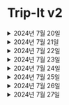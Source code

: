 # Trip-It v2

<details>
<summary>2024년 7월 20일</summary>

### create-react-app 설치

#### 현재 폴더에 create-react-app 설치

#### create-react-app에 typescript 적용하기

#### 필요없는 페이지들 정리하기

#### 파비콘 및 타이틀 적용하기

### 리액트 라우터 돔 적용하기

#### 리액트 라우터 돔 설치

#### 리액트 라우터 돔을 이용해서 라우터 만들기

- RootLayout과 PlanLayout
- RootLayout : 최대 너비 1200px 헤더가 있음
- PlanLayout : 전체 너비 헤더 없음

### RootLayout 레이아웃 만들기

- 상단에 헤더 추가
- 하단에 자식 요소들이 들어감

#### 준현님이 만든 Header 적용

##### troubleshooting react-cookie module or type error

![image](https://github.com/user-attachments/assets/f4e0801e-cc13-491f-8691-27425f1cbbea)
해결

```json
    "compilerOptions": {
    "target": "ES6", // 추가 es5 => es6
    "types": ["node"], // react-cookie 타입 에러 해결
    "lib": ["dom", "dom.iterable", "esnext"],
    }
```

추가 문제
추가한 코드를 주석처리해도 문제가 다시 나타나지 않음

#### 준현님이 만든 로그인, 회원가입 및 채팅 추가

</details>
<details>
<summary>2024년 7월 21일</summary>

### 백엔드와 연결해서 로그인 회원가입 access 토큰, refresh 토큰 구현

</details>
<details>
<summary>2024년 7월 22일</summary>

### 마이페이지 기본 레이아웃 구현

#### 마이페이지를 라우터에 추가

#### 마이페이지 헤더 적용

#### 마이페이지의 active 페이지 표시하기

### 마이페이지 프로필 페이지 구현

#### 백엔드에서 로그인한 유저의 정보 가져오기

#### 프로필 스타일링

#### 프로필 비밀번호 변경

#### firebase에 사진 업로드 및 링크 가져오기

#### 프로필 변경하기

</details>

<details>
<summary>2024년 7월 23일</summary>

### 프로필 페이지 리팩토링

#### textarea 값 넣기

#### onChange 리렌더링 횟수 줄이기

#### textarea 최대 글자 수 제한

</details>

<details>

<summary>2024년 7월 24일</summary>

## 차단 페이지 구현하기

~~### 부목표 : 템플렛 만들기~~ 실패

### 차단 라우터 추가하기

</details>

<details>
<summary>2024년 7월 25일</summary>

## 차단 마이 페이지 구현하기

### 차단 정렬

#### 차단 필드의 항목에 따른 정렬하기

- 차단 당한 사람
- 차단 날짜

##### 정렬을 위해 Array.sort() 함수 사용함

### 차단 페이징

#### 페이징을 위해서 Array.slice() 함수, Array, Array.fill() 함수를 사용함

##### Array 함수에 대한 이해도만 높으면 쉽게 구현 가능

### 차단 검색 구현

### v1 단순 검색 : 검색할 필드를 고정하고 검색 구현 Array.filter 사용

### v2 검색할 필드를 선택할 수 있는 검색 구현 : select option을 이용해서 필드를 변경할 수 있게 구현

### 차단 해제 구현

</details>

<details>

<summary>2024년 7월 26일 </summary>

## 마이페이지 템플렛 만들기

### 템블렛에서 목록 불러오기

#### 서로 다른 페이지에서 다른 api를 이용해서 목록을 불러와야 함

#### 템블렛 props로 api을 받아야 함

### 템블렛 메인 구현하기

#### 현재 템플렛 메인은 테이블

#### 테이블 헤더 구현하기

- 테이블 헤더에 정렬 가능 컬럼과 정렬 불가 컬럼으로 구분
- 정렬 가능 여부를 결정할 필드 추가

#### 테이블 바디 구현하기

- switch문을 이용해서 해당 컬럼의 타입에 따라 다른 형태의 값을 반환함
- 외부로 빼서 값을 전달하려고 했지만 switch문에서 jsx문을 인식 못하는 에러를 해결하지 못해서 실패

### 페이지네이션 구현하기

### 검색 구현하기

</details>

<details>
<summary>2024년 7월 27일</summary>

## 마이페이지 신고 적용하기 

## 관리자 페이지 신고 적용하기 
- 신고 처리하기 
</details>
